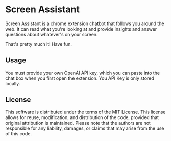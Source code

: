 # Screen Assistant

Screen Assistant is a chrome extension chatbot that follows you around the web. It can read what you're looking at and provide insights and answer questions about whatever's on your screen.

That's pretty much it! Have fun.

## Usage

You must provide your own OpenAI API key, which you can paste into the chat box when you first open the extension. You API Key is only stored locally. 

## License

This software is distributed under the terms of the MIT License. This license allows for reuse, modification, and distribution of the code, provided that original attribution is maintained. Please note that the authors are not responsible for any liability, damages, or claims that may arise from the use of this code.
